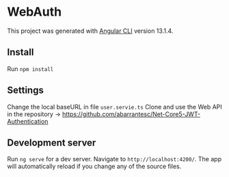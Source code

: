 
# WebAuth
This project was generated with [Angular CLI](https://github.com/angular/angular-cli) version 13.1.4.


## Install
Run `npm install`

## Settings
Change the local baseURL in file `user.servie.ts`
Clone and use the Web API in the repository -> https://github.com/abarrantesc/Net-Core5-JWT-Authentication

## Development server
Run `ng serve` for a dev server. Navigate to `http://localhost:4200/`. The app will automatically reload if you change any of the source files.
